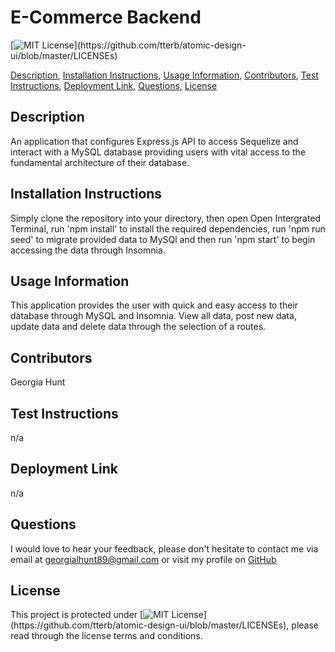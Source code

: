 
# E-Commerce Backend
[![MIT License](https://img.shields.io/apm/l/atomic-design-ui.svg?)](https://github.com/tterb/atomic-design-ui/blob/master/LICENSEs)

[Description](#description),
[Installation Instructions](#installation),
[Usage Information](#usage),
[Contributors](#contributors),
[Test Instructions](#testing),
[Deployment Link](#deployment),
[Questions](#questions),
[License](#license)

## Description
An application that configures Express.js API to access Sequelize and interact with a MySQL database providing users with vital access to the fundamental architecture of their database.

## Installation Instructions
Simply clone the repository into your directory, then open Open Intergrated Terminal, run 'npm install' to install the required dependencies, run 'npm run seed' to migrate provided data to MySQl and then run 'npm start' to begin accessing the data through Insomnia. 

## Usage Information
This application provides the user with quick and easy access to their database through MySQL and Insomnia. View all data, post new data, update data and delete data through the selection of a routes. 

## Contributors
Georgia Hunt

## Test Instructions
n/a 

## Deployment Link
n/a

## Questions
I would love to hear your feedback, please don't hesitate to contact me via email at [georgialhunt89@gmail.com](mailto;georgialhunt89@gmail.com) or visit my profile on [GitHub](https://github.com/GeorgiaHunt89)
        
## License
This project is protected under [![MIT License](https://img.shields.io/apm/l/atomic-design-ui.svg?)](https://github.com/tterb/atomic-design-ui/blob/master/LICENSEs), please read through the license terms and conditions.
    